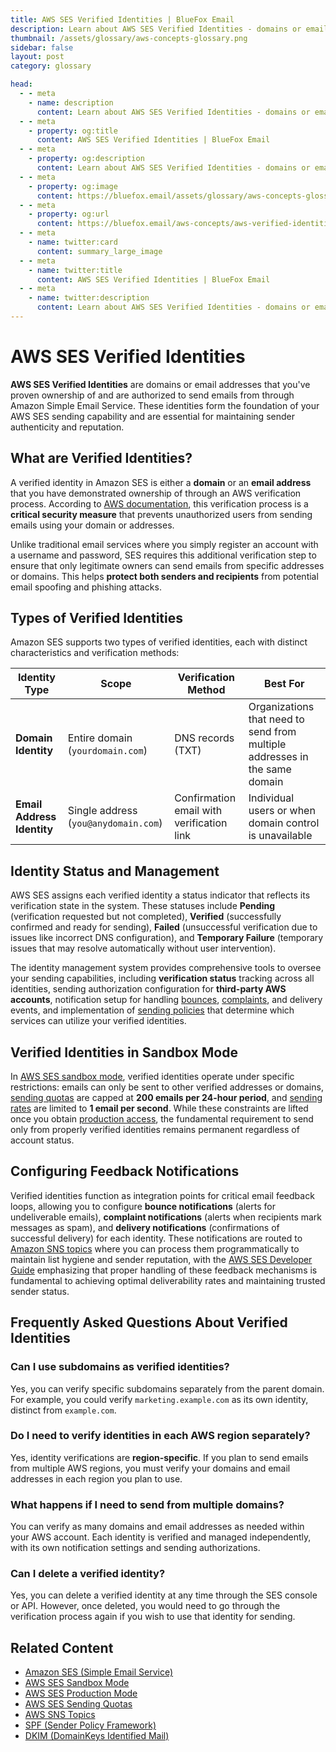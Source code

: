 ```yaml
---
title: AWS SES Verified Identities | BlueFox Email
description: Learn about AWS SES Verified Identities - domains or email addresses that you've proven ownership of and can use for sending emails through Amazon SES.
thumbnail: /assets/glossary/aws-concepts-glossary.png
sidebar: false
layout: post
category: glossary

head:
  - - meta
    - name: description
      content: Learn about AWS SES Verified Identities - domains or email addresses that you've proven ownership of and can use for sending emails through Amazon SES.
  - - meta
    - property: og:title
      content: AWS SES Verified Identities | BlueFox Email
  - - meta
    - property: og:description
      content: Learn about AWS SES Verified Identities - domains or email addresses that you've proven ownership of and can use for sending emails through Amazon SES.
  - - meta
    - property: og:image
      content: https://bluefox.email/assets/glossary/aws-concepts-glossary.png
  - - meta
    - property: og:url
      content: https://bluefox.email/aws-concepts/aws-verified-identities
  - - meta
    - name: twitter:card
      content: summary_large_image
  - - meta
    - name: twitter:title
      content: AWS SES Verified Identities | BlueFox Email
  - - meta
    - name: twitter:description
      content: Learn about AWS SES Verified Identities - domains or email addresses that you've proven ownership of and can use for sending emails through Amazon SES.
---
```


# AWS SES Verified Identities

**AWS SES Verified Identities** are domains or email addresses that you've proven ownership of and are authorized to send emails from through Amazon Simple Email Service. These identities form the foundation of your AWS SES sending capability and are essential for maintaining sender authenticity and reputation.

## What are Verified Identities?

A verified identity in Amazon SES is either a **domain** or an **email address** that you have demonstrated ownership of through an AWS verification process. According to [AWS documentation](https://docs.aws.amazon.com/ses/latest/dg/verify-addresses-and-domains.html), this verification process is a **critical security measure** that prevents unauthorized users from sending emails using your domain or addresses.

Unlike traditional email services where you simply register an account with a username and password, SES requires this additional verification step to ensure that only legitimate owners can send emails from specific addresses or domains. This helps **protect both senders and recipients** from potential email spoofing and phishing attacks.

## Types of Verified Identities

Amazon SES supports two types of verified identities, each with distinct characteristics and verification methods:

| Identity Type | Scope | Verification Method | Best For |
|---------------|-------|---------------------|----------|
| **Domain Identity** | Entire domain (`yourdomain.com`) | DNS records (TXT) | Organizations that need to send from multiple addresses in the same domain |
| **Email Address Identity** | Single address (`you@anydomain.com`) | Confirmation email with verification link | Individual users or when domain control is unavailable |


## Identity Status and Management

AWS SES assigns each verified identity a status indicator that reflects its verification state in the system. These statuses include **Pending** (verification requested but not completed), **Verified** (successfully confirmed and ready for sending), **Failed** (unsuccessful verification due to issues like incorrect DNS configuration), and **Temporary Failure** (temporary issues that may resolve automatically without user intervention).

The identity management system provides comprehensive tools to oversee your sending capabilities, including **verification status** tracking across all identities, sending authorization configuration for **third-party AWS accounts**, notification setup for handling [bounces](/email-sending-concepts/bounces.md), [complaints](/email-sending-concepts/complaints.md), and delivery events, and implementation of [sending policies](/aws-concepts/aws-delivery-policy.md) that determine which services can utilize your verified identities.

## Verified Identities in Sandbox Mode

In [AWS SES sandbox mode](/aws-concepts/aws-sandbox), verified identities operate under specific restrictions: emails can only be sent to other verified addresses or domains, [sending quotas](/aws-concepts/aws-sending-quota) are capped at **200 emails per 24-hour period**, and [sending rates](/aws-concepts/aws-sending-rate) are limited to **1 email per second**. While these constraints are lifted once you obtain [production access](/aws-concepts/aws-production-mode), the fundamental requirement to send only from properly verified identities remains permanent regardless of account status.

## Configuring Feedback Notifications

Verified identities function as integration points for critical email feedback loops, allowing you to configure **bounce notifications** (alerts for undeliverable emails), **complaint notifications** (alerts when recipients mark messages as spam), and **delivery notifications** (confirmations of successful delivery) for each identity. These notifications are routed to [Amazon SNS topics](/aws-concepts/aws-sns-topics) where you can process them programmatically to maintain list hygiene and sender reputation, with the [AWS SES Developer Guide](https://docs.aws.amazon.com/ses/latest/dg/monitor-sending-activity.html) emphasizing that proper handling of these feedback mechanisms is fundamental to achieving optimal deliverability rates and maintaining trusted sender status.

## Frequently Asked Questions About Verified Identities

### Can I use subdomains as verified identities?
Yes, you can verify specific subdomains separately from the parent domain. For example, you could verify `marketing.example.com` as its own identity, distinct from `example.com`.

### Do I need to verify identities in each AWS region separately?
Yes, identity verifications are **region-specific**. If you plan to send emails from multiple AWS regions, you must verify your domains and email addresses in each region you plan to use.

### What happens if I need to send from multiple domains?
You can verify as many domains and email addresses as needed within your AWS account. Each identity is verified and managed independently, with its own notification settings and sending authorizations.

### Can I delete a verified identity?
Yes, you can delete a verified identity at any time through the SES console or API. However, once deleted, you would need to go through the verification process again if you wish to use that identity for sending.

## Related Content

- [Amazon SES (Simple Email Service)](/aws-concepts/aws-ses)
- [AWS SES Sandbox Mode](/aws-concepts/aws-sandbox)
- [AWS SES Production Mode](/aws-concepts/aws-production-mode)
- [AWS SES Sending Quotas](/aws-concepts/aws-sending-quota)
- [AWS SNS Topics](/aws-concepts/aws-sns-topics)
- [SPF (Sender Policy Framework)](/email-sending-concepts/spf)
- [DKIM (DomainKeys Identified Mail)](/email-sending-concepts/dkim)

<GlossaryCTA />
